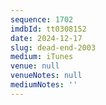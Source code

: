 ```yaml
---
sequence: 1702
imdbId: tt0308152
date: 2024-12-17
slug: dead-end-2003
medium: iTunes
venue: null
venueNotes: null
mediumNotes: ''
---
```


